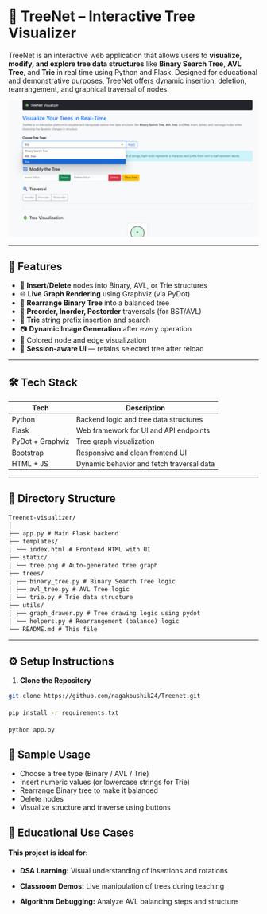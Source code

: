 # 🌳 TreeNet – Interactive Tree Visualizer

TreeNet is an interactive web application that allows users to **visualize, modify, and explore tree data structures** like **Binary Search Tree**, **AVL Tree**, and **Trie** in real time using Python and Flask. Designed for educational and demonstrative purposes, TreeNet offers dynamic insertion, deletion, rearrangement, and graphical traversal of nodes.

![User Interface](ui.png)

---

## 🚀 Features

- 🔁 **Insert/Delete** nodes into Binary, AVL, or Trie structures
- 🌐 **Live Graph Rendering** using Graphviz (via PyDot)
- 🌳 **Rearrange Binary Tree** into a balanced tree
- 🧠 **Preorder, Inorder, Postorder** traversals (for BST/AVL)
- 📘 **Trie** string prefix insertion and search
- 📷 **Dynamic Image Generation** after every operation
- 🎨 Colored node and edge visualization
- 🧩 **Session-aware UI** — retains selected tree after reload

---

## 🛠️ Tech Stack

| Tech           | Description                                |
|----------------|--------------------------------------------|
| Python         | Backend logic and tree data structures     |
| Flask          | Web framework for UI and API endpoints     |
| PyDot + Graphviz| Tree graph visualization                  |
| Bootstrap      | Responsive and clean frontend UI           |
| HTML + JS      | Dynamic behavior and fetch traversal data  |

---

## 📂 Directory Structure

```
Treenet-visualizer/
│
├── app.py # Main Flask backend
├── templates/
│ └── index.html # Frontend HTML with UI
├── static/
│ └── tree.png # Auto-generated tree graph
├── trees/
│ ├── binary_tree.py # Binary Search Tree logic
│ ├── avl_tree.py # AVL Tree logic
│ └── trie.py # Trie data structure
├── utils/
│ ├── graph_drawer.py # Tree drawing logic using pydot
│ └── helpers.py # Rearrangement (balance) logic
└── README.md # This file
```

---

## ⚙️ Setup Instructions

1. **Clone the Repository**

```bash
git clone https://github.com/nagakoushik24/Treenet.git

pip install -r requirements.txt

python app.py
```

## 🧪 Sample Usage

- Choose a tree type (Binary / AVL / Trie)
- Insert numeric values (or lowercase strings for Trie)
- Rearrange Binary tree to make it balanced
- Delete nodes
- Visualize structure and traverse using buttons

## 📘 Educational Use Cases

#### This project is ideal for:

- **DSA Learning:** Visual understanding of insertions and rotations

- **Classroom Demos:** Live manipulation of trees during teaching

- **Algorithm Debugging:** Analyze AVL balancing steps and structure
